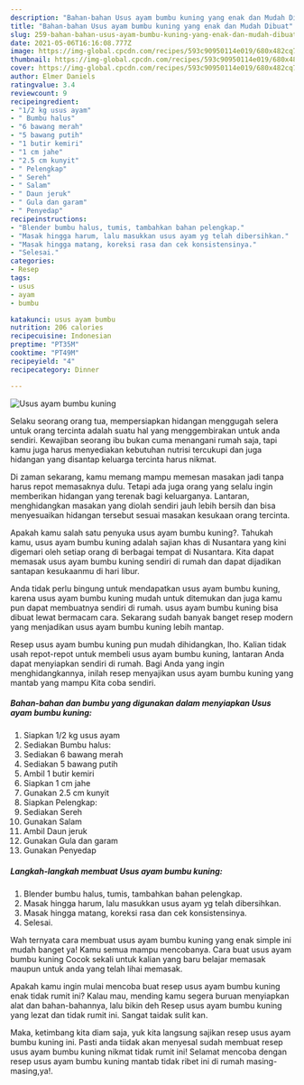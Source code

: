 ```yaml
---
description: "Bahan-bahan Usus ayam bumbu kuning yang enak dan Mudah Dibuat"
title: "Bahan-bahan Usus ayam bumbu kuning yang enak dan Mudah Dibuat"
slug: 259-bahan-bahan-usus-ayam-bumbu-kuning-yang-enak-dan-mudah-dibuat
date: 2021-05-06T16:16:08.777Z
image: https://img-global.cpcdn.com/recipes/593c90950114e019/680x482cq70/usus-ayam-bumbu-kuning-foto-resep-utama.jpg
thumbnail: https://img-global.cpcdn.com/recipes/593c90950114e019/680x482cq70/usus-ayam-bumbu-kuning-foto-resep-utama.jpg
cover: https://img-global.cpcdn.com/recipes/593c90950114e019/680x482cq70/usus-ayam-bumbu-kuning-foto-resep-utama.jpg
author: Elmer Daniels
ratingvalue: 3.4
reviewcount: 9
recipeingredient:
- "1/2 kg usus ayam"
- " Bumbu halus"
- "6 bawang merah"
- "5 bawang putih"
- "1 butir kemiri"
- "1 cm jahe"
- "2.5 cm kunyit"
- " Pelengkap"
- " Sereh"
- " Salam"
- " Daun jeruk"
- " Gula dan garam"
- " Penyedap"
recipeinstructions:
- "Blender bumbu halus, tumis, tambahkan bahan pelengkap."
- "Masak hingga harum, lalu masukkan usus ayam yg telah dibersihkan."
- "Masak hingga matang, koreksi rasa dan cek konsistensinya."
- "Selesai."
categories:
- Resep
tags:
- usus
- ayam
- bumbu

katakunci: usus ayam bumbu 
nutrition: 206 calories
recipecuisine: Indonesian
preptime: "PT35M"
cooktime: "PT49M"
recipeyield: "4"
recipecategory: Dinner

---
```



![Usus ayam bumbu kuning](https://img-global.cpcdn.com/recipes/593c90950114e019/680x482cq70/usus-ayam-bumbu-kuning-foto-resep-utama.jpg)

Selaku seorang orang tua, mempersiapkan hidangan menggugah selera untuk orang tercinta adalah suatu hal yang menggembirakan untuk anda sendiri. Kewajiban seorang ibu bukan cuma menangani rumah saja, tapi kamu juga harus menyediakan kebutuhan nutrisi tercukupi dan juga hidangan yang disantap keluarga tercinta harus nikmat.

Di zaman  sekarang, kamu memang mampu memesan masakan jadi tanpa harus repot memasaknya dulu. Tetapi ada juga orang yang selalu ingin memberikan hidangan yang terenak bagi keluarganya. Lantaran, menghidangkan masakan yang diolah sendiri jauh lebih bersih dan bisa menyesuaikan hidangan tersebut sesuai masakan kesukaan orang tercinta. 



Apakah kamu salah satu penyuka usus ayam bumbu kuning?. Tahukah kamu, usus ayam bumbu kuning adalah sajian khas di Nusantara yang kini digemari oleh setiap orang di berbagai tempat di Nusantara. Kita dapat memasak usus ayam bumbu kuning sendiri di rumah dan dapat dijadikan santapan kesukaanmu di hari libur.

Anda tidak perlu bingung untuk mendapatkan usus ayam bumbu kuning, karena usus ayam bumbu kuning mudah untuk ditemukan dan juga kamu pun dapat membuatnya sendiri di rumah. usus ayam bumbu kuning bisa dibuat lewat bermacam cara. Sekarang sudah banyak banget resep modern yang menjadikan usus ayam bumbu kuning lebih mantap.

Resep usus ayam bumbu kuning pun mudah dihidangkan, lho. Kalian tidak usah repot-repot untuk membeli usus ayam bumbu kuning, lantaran Anda dapat menyiapkan sendiri di rumah. Bagi Anda yang ingin menghidangkannya, inilah resep menyajikan usus ayam bumbu kuning yang mantab yang mampu Kita coba sendiri.

<!--inarticleads1-->

##### Bahan-bahan dan bumbu yang digunakan dalam menyiapkan Usus ayam bumbu kuning:

1. Siapkan 1/2 kg usus ayam
1. Sediakan  Bumbu halus:
1. Sediakan 6 bawang merah
1. Sediakan 5 bawang putih
1. Ambil 1 butir kemiri
1. Siapkan 1 cm jahe
1. Gunakan 2.5 cm kunyit
1. Siapkan  Pelengkap:
1. Sediakan  Sereh
1. Gunakan  Salam
1. Ambil  Daun jeruk
1. Gunakan  Gula dan garam
1. Gunakan  Penyedap




<!--inarticleads2-->

##### Langkah-langkah membuat Usus ayam bumbu kuning:

1. Blender bumbu halus, tumis, tambahkan bahan pelengkap.
1. Masak hingga harum, lalu masukkan usus ayam yg telah dibersihkan.
1. Masak hingga matang, koreksi rasa dan cek konsistensinya.
1. Selesai.




Wah ternyata cara membuat usus ayam bumbu kuning yang enak simple ini mudah banget ya! Kamu semua mampu mencobanya. Cara buat usus ayam bumbu kuning Cocok sekali untuk kalian yang baru belajar memasak maupun untuk anda yang telah lihai memasak.

Apakah kamu ingin mulai mencoba buat resep usus ayam bumbu kuning enak tidak rumit ini? Kalau mau, mending kamu segera buruan menyiapkan alat dan bahan-bahannya, lalu bikin deh Resep usus ayam bumbu kuning yang lezat dan tidak rumit ini. Sangat taidak sulit kan. 

Maka, ketimbang kita diam saja, yuk kita langsung sajikan resep usus ayam bumbu kuning ini. Pasti anda tiidak akan menyesal sudah membuat resep usus ayam bumbu kuning nikmat tidak rumit ini! Selamat mencoba dengan resep usus ayam bumbu kuning mantab tidak ribet ini di rumah masing-masing,ya!.

